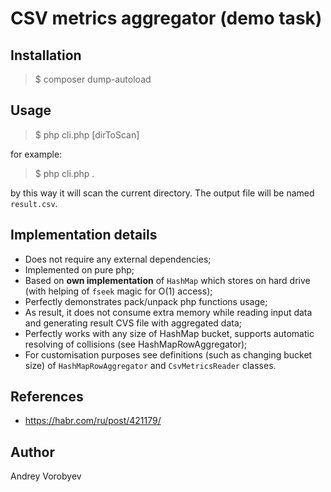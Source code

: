 # CSV metrics aggregator (demo task)

## Installation
> $ composer dump-autoload

## Usage
> $ php cli.php [dirToScan]

for example:
> $ php cli.php .

by this way it will scan the current directory. The output file will be named `result.csv`.

## Implementation details

- Does not require any external dependencies;
- Implemented on pure php;
- Based on **own implementation** of `HashMap` which stores on hard drive (with helping of `fseek` magic for O(1) access);
- Perfectly demonstrates pack/unpack php functions usage;
- As result, it does not consume extra memory while reading input data and generating result CVS file with aggregated data;
- Perfectly works with any size of HashMap bucket, supports automatic resolving of collisions (see HashMapRowAggregator);
- For customisation purposes see definitions (such as changing bucket size) of `HashMapRowAggregator` and `CsvMetricsReader` classes.

## References
* https://habr.com/ru/post/421179/

## Author
Andrey Vorobyev
